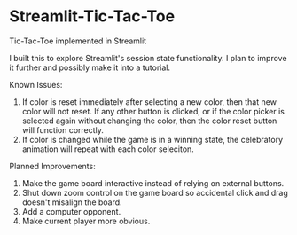 # Streamlit-Tic-Tac-Toe
Tic-Tac-Toe implemented in Streamlit

I built this to explore Streamlit's session state functionality. I plan to improve it further and possibly make it into a tutorial.

Known Issues:
1. If color is reset immediately after selecting a new color, then that new color will not reset. If any other button is clicked, or if the color picker is selected again without changing the color, then the color reset button will function correctly.
2. If color is changed while the game is in a winning state, the celebratory animation will repeat with each color seleciton.

Planned Improvements:
1. Make the game board interactive instead of relying on external buttons.
2. Shut down zoom control on the game board so accidental click and drag doesn't misalign the board.
3. Add a computer opponent.
4. Make current player more obvious.
